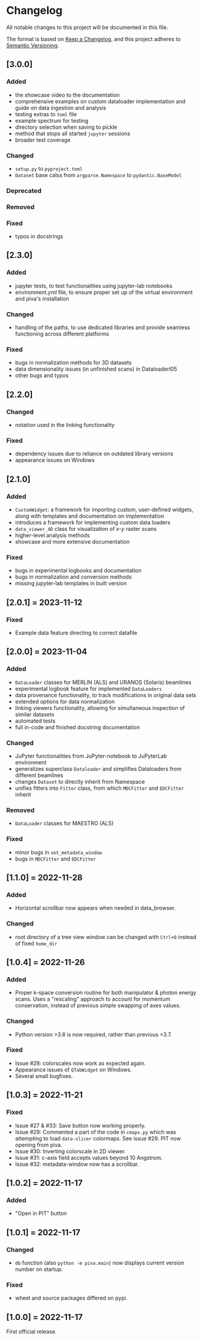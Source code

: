 # Changelog
All notable changes to this project will be documented in this file.

The format is based on [Keep a Changelog](https://keepachangelog.com/en/1.0.0/),
and this project adheres to [Semantic 
Versioning](https://semver.org/spec/v2.0.0.html).

## [3.0.0]

### Added

- the showcase video to the documentation
- comprehensive examples on custom dataloader implementation and guide on data
ingestion and analysis
- testing extras to `toml` file
- example spectrum for testing
- directory selection when saving to pickle
- method that stops all started `jupyter` sessions
- broader test coverage

### Changed

- `setup.py` to `pyproject.toml`
- `Dataset` base calss from `argparse.Namespace` to `pydantic.BaseModel`

### Deprecated

### Removed

### Fixed

- typos in docstrings


## [2.3.0]

### Added

- jupyter tests, to test functionalities using jupyter-lab notebooks
- environment.yml file, to ensure proper set up of the virtual environment 
and piva's installation

### Changed

- handling of the paths, to use dedicated libraries and provide 
seamless functioning across different platforms

### Fixed

- bugs in normalization methods for 3D datasets
- data dimensionality issues (in unfinished scans) in DataloaderI05
- other bugs and typos


## [2.2.0]

### Changed

- notation used in the linking functionality

### Fixed

- dependency issues due to reliance on outdated library versions
- appearance issues on Windows


## [2.1.0]

### Added

- `CustomWidget`: a framework for importing custom, user-defined widgets, along 
with templates and documentation on implementation
- introduces a framework for implementing custom data loaders
- `data_viewer_4D` class for visualization of *x-y* raster scans
- higher-level analysis methods
- showcase and more extensive documentation

### Fixed

- bugs in experimental logbooks and documentation
- bugs in normalization and conversion methods 
- missing jupyter-lab templates in built version


## [2.0.1] = 2023-11-12

### Fixed

- Example data feature directing to correct datafile


## [2.0.0] = 2023-11-04

### Added

- `DataLoader` classes for MERLIN (ALS) and URANOS (Solaris) beamlines
- experimental logbook feature for implemented `DataLoaders`
- data provenance functionality, to track modifications in original data sets
- extended options for data normalization
- linking viewers functionality, allowing for simultaneous inspection of 
similar datasets
- automated tests
- full in-code and finished docstring documentation


### Changed

- JuPyter functionalities from JuPyter-notebook to JuPyterLab environment
- generalizes superclass `Dataloader` and simplifies Dataloaders from different 
beamlines
- changes `Dataset` to directly inherit from Namespace
- unifies fitters into `Fitter` class, from which `MDCFitter` and `EDCFitter` 
inherit
 

### Removed
- `DataLoader` classes for MAESTRO (ALS)

### Fixed

- minor bugs in `set_metadata_window`
- bugs in `MDCFitter` and `EDCFitter`


## [1.1.0] = 2022-11-28

### Added

- Horizontal scrollbar now appears when needed in data_browser.

### Changed

- root directory of a tree view window can be changed with `Ctrl+O` instead of 
fixed `home_dir` 


## [1.0.4] = 2022-11-26

### Added

- Proper k-space conversion routine for both manipulator & photon energy scans. 
Uses a "rescaling" approach to account for momentum conservation, instead of 
previous simple swapping of axes values.

### Changed

- Python version >3.8 is now required, rather than previous >3.7.

### Fixed

- Issue #28: colorscales now work as expected again.
- Appearance issues of `QTabWidget` on Windows.
- Several small bugfixes.

## [1.0.3] = 2022-11-21

### Fixed

- Issue #27 & #33: Save button now working properly.
- Issue #29: Commented a part of the code in `cmaps.py` which was attempting 
  to load `data-slicer` colormaps. See issue #29. PIT now opening from piva.
- Issue #30: Inverting colorscale in 2D viewer.
- Issue #31: c-axis field accepts values beyond 10 Angstrom.
- Issue #32: metadata-window now has a scrollbar.

## [1.0.2] = 2022-11-17

### Added

- "Open in PIT" button

## [1.0.1] = 2022-11-17

### Changed

- `db` function (also `python -m piva.main`) now displays current version 
  number on startup.

### Fixed

- wheel and source packages differed on pypi.

## [1.0.0] = 2022-11-17

First official release.
